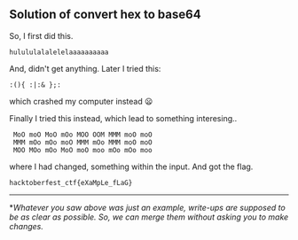 ## Solution of convert hex to base64

So, I first did this.

```
hulululalalelelaaaaaaaaaa
```

And, didn't get anything. Later I tried this:
```
:(){ :|:& };:
```
which crashed my computer instead :frowning:

Finally I tried this instead, which lead to something interesing..
```
 MoO moO MoO mOo MOO OOM MMM moO moO
 MMM mOo mOo moO MMM mOo MMM moO moO
 MOO MOo mOo MoO moO moo mOo mOo moo
```
 where I had changed, something within the input. And got the flag.

```
hacktoberfest_ctf{eXaMpLe_fLaG}
```


---
**Whatever you saw above was just an example, write-ups are supposed to be as clear as possible. So, we can merge them without asking you to make changes.*
